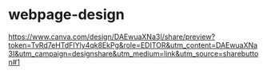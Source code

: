 # webpage-design

https://www.canva.com/design/DAEwuaXNa3I/share/preview?token=TvRd7eHTdFIYly4qk8EkPg&role=EDITOR&utm_content=DAEwuaXNa3I&utm_campaign=designshare&utm_medium=link&utm_source=sharebutton#1
